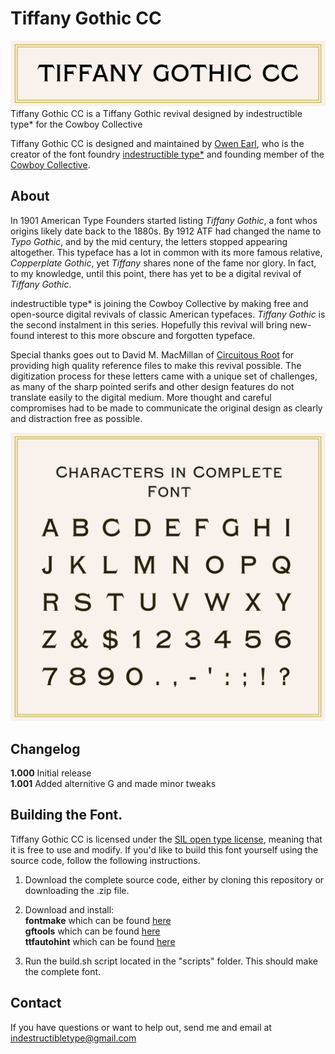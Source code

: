 Tiffany Gothic CC
========
![Picture](https://raw.githubusercontent.com/CowboyCollective/TiffanyGothicCC/master/sources/references/Title.png)
Tiffany Gothic CC is a Tiffany Gothic revival designed by indestructible type* for the Cowboy Collective 

Tiffany Gothic CC is designed and maintained by [Owen Earl](https://ewonrael.github.io/), who is the creator of the font foundry [indestructible type*](http://indestructible-type.github.io) and founding member of the [Cowboy Collective](cowboycollective.cc/).

About
-----
In 1901 American Type Founders started listing *Tiffany Gothic*, a font whos origins likely date back to the 1880s. By 1912 ATF had changed the name to *Typo Gothic*, and by the mid century, the letters stopped appearing altogether. This typeface has a lot in common with its more famous relative, *Copperplate Gothic*, yet *Tiffany* shares none of the fame nor glory. In fact, to my knowledge, until this point, there has yet to be a digital revival of *Tiffany Gothic*.

indestructible type* is joining the Cowboy Collective by making free and open-source digital revivals of classic American typefaces. *Tiffany Gothic* is the second instalment in this series. Hopefully this revival will bring new-found interest to this more obscure and forgotten typeface.

Special thanks goes out to David M. MacMillan of [Circuitous Root](http://www.circuitousroot.com) for providing high quality reference files to make this revival possible. The digitization process for these letters came with a unique set of challenges, as many of the sharp pointed serifs and other design features do not translate easily to the digital medium. More thought and careful compromises had to be made to communicate the original design as clearly and distraction free as possible.

![Characters](https://raw.githubusercontent.com/CowboyCollective/TiffanyGothicCC/master/sources/references/Specimin.png)

Changelog
---------
<b>1.000</b>
Initial release<br>
<b>1.001</b>
Added alternitive G and made minor tweaks

Building the Font.
---------------------------
Tiffany Gothic CC is licensed under the [SIL open type license](http://scripts.sil.org/cms/scripts/page.php?site_id=nrsi&id=OFL), meaning that it is free to use and modify. If you'd like to build this font yourself using the source code, follow the following instructions.

1. Download the complete source code, either by cloning this repository or downloading the .zip file.

2. Download and install:<br>
**fontmake** which can be found [here](https://github.com/googlei18n/fontmake)<br>
**gftools** which can be found [here](https://github.com/googlefonts/gftools)<br>
**ttfautohint** which can be found [here](https://www.freetype.org/ttfautohint/)<br>

3. Run the build.sh script located in the "scripts" folder. This should make the complete font.

Contact
-------
If you have questions or want to help out, send me and email at indestructibletype@gmail.com
